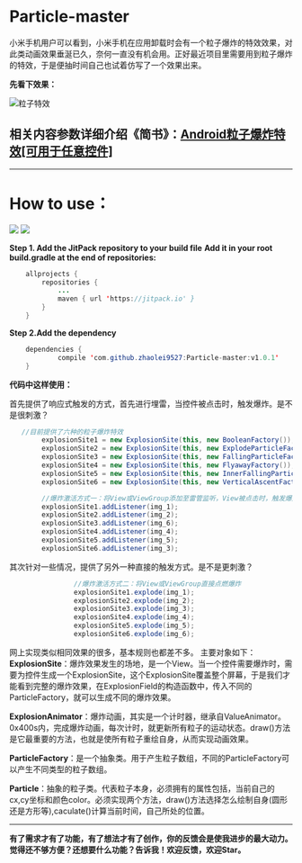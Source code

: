 # Particle-master
小米手机用户可以看到，小米手机在应用卸载时会有一个粒子爆炸的特效效果，对此类动画效果垂涎已久，奈何一直没有机会用。正好最近项目里需要用到粒子爆炸的特效，于是便抽时间自己也试着仿写了一个效果出来。

**先看下效果：**

![粒子特效](https://github.com/zhaolei9527/Particle-master/blob/master/sample/src/main/res/mipmap-xhdpi/sample.gif)

## 相关内容参数详细介绍《简书》：[Android粒子爆炸特效[可用于任意控件]](http://www.jianshu.com/p/39a27bba44da)


 ****
# How to use：

[![](https://jitpack.io/v/zhaolei9527/UseBottomTabBar.svg)](https://jitpack.io/#zhaolei9527/UseBottomTabBar)
[![](https://img.shields.io/badge/Go%20to-%E7%AE%80%E4%B9%A6-brightgreen.svg)](http://www.jianshu.com/p/39a27bba44da)

**Step 1. Add the JitPack repository to your build file**
**Add it in your root build.gradle at the end of repositories:**
```java
	allprojects {
		repositories {
			...
			maven { url 'https://jitpack.io' }
		}
	}
```

**Step 2.Add the dependency**
```java
	dependencies {
	        compile 'com.github.zhaolei9527:Particle-master:v1.0.1'
	}
```
**代码中这样使用：**

首先提供了响应式触发的方式，首先进行埋雷，当控件被点击时，触发爆炸。是不是很刺激？
```java 
   //目前提供了六种的粒子爆炸特效
        explosionSite1 = new ExplosionSite(this, new BooleanFactory());
        explosionSite2 = new ExplosionSite(this, new ExplodeParticleFactory());
        explosionSite3 = new ExplosionSite(this, new FallingParticleFactory());
        explosionSite4 = new ExplosionSite(this, new FlyawayFactory());
        explosionSite5 = new ExplosionSite(this, new InnerFallingParticleFactory());
        explosionSite6 = new ExplosionSite(this, new VerticalAscentFactory());

        //爆炸激活方式一：将View或ViewGroup添加至雷管监听，View被点击时，触发爆炸
        explosionSite1.addListener(img_1);
        explosionSite2.addListener(img_2);
        explosionSite3.addListener(img_6);
        explosionSite4.addListener(img_4);
        explosionSite5.addListener(img_5);
        explosionSite6.addListener(img_3);
```
其次针对一些情况，提供了另外一种直接的触发方式。是不是更刺激？
```java
                //爆炸激活方式二：将View或ViewGroup直接点燃爆炸
                explosionSite1.explode(img_1);
                explosionSite2.explode(img_2);
                explosionSite3.explode(img_3);
                explosionSite4.explode(img_4);
                explosionSite5.explode(img_5);
                explosionSite6.explode(img_6);
```

网上实现类似相同效果的很多，基本规则也都差不多。
主要对象如下：
**ExplosionSite**：爆炸效果发生的场地，是一个View。当一个控件需要爆炸时，需要为控件生成一个ExplosionSite，这个ExplosionSite覆盖整个屏幕，于是我们才能看到完整的爆炸效果，在ExplosionField的构造函数中，传入不同的ParticleFactory，就可以生成不同的爆炸效果。 

**ExplosionAnimator**：爆炸动画，其实是一个计时器，继承自ValueAnimator。0x400s内，完成爆炸动画，每次计时，就更新所有粒子的运动状态。draw()方法是它最重要的方法，也就是使所有粒子重绘自身，从而实现动画效果。

**ParticleFactory**：是一个抽象类。用于产生粒子数组，不同的ParticleFactory可以产生不同类型的粒子数组。

**Particle**：抽象的粒子类。代表粒子本身，必须拥有的属性包括，当前自己的cx,cy坐标和颜色color。必须实现两个方法，draw()方法选择怎么绘制自身(圆形还是方形等),caculate()计算当前时间，自己所处的位置。 
****

**有了需求才有了功能，有了想法才有了创作，你的反馈会是使我进步的最大动力。**
**觉得还不够方便？还想要什么功能？告诉我！欢迎反馈，欢迎Star。**
